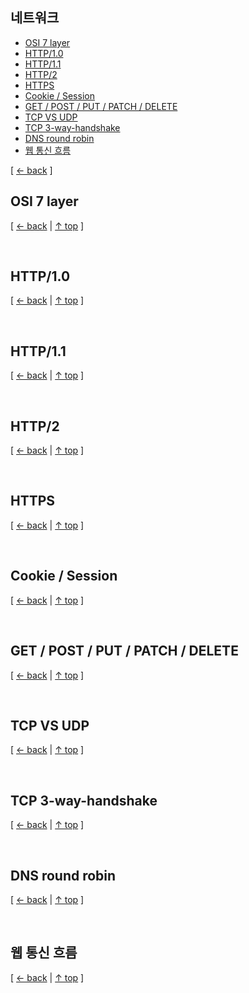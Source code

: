 ## 네트워크
- [OSI 7 layer](#osi-7-layer)
- [HTTP/1.0](#http10)
- [HTTP/1.1](#http11)
- [HTTP/2](#http2)
- [HTTPS](#https)
- [Cookie / Session](#cookie--session)
- [GET / POST / PUT / PATCH / DELETE](#get--post--put--patch--delete)
- [TCP VS UDP](#tcp-vs-udp)
- [TCP 3-way-handshake](#tcp-3-way-handshake)
- [DNS round robin](#dns-round-robin)
- [웹 통신 흐름](#웹-통신-흐름)

[ [← back](https://github.com/cholnh/study-cs#-네트워크-) ]

## OSI 7 layer

[ [← back](https://github.com/cholnh/study-cs#-네트워크-) | [↑ top](https://github.com/cholnh/study-cs/blob/main/post/question/network/index.md#네트워크) ]

<br/>

## HTTP/1.0

[ [← back](https://github.com/cholnh/study-cs#-네트워크-) | [↑ top](https://github.com/cholnh/study-cs/blob/main/post/question/network/index.md#네트워크) ]

<br/>

## HTTP/1.1

[ [← back](https://github.com/cholnh/study-cs#-네트워크-) | [↑ top](https://github.com/cholnh/study-cs/blob/main/post/question/network/index.md#네트워크) ]

<br/>

## HTTP/2

[ [← back](https://github.com/cholnh/study-cs#-네트워크-) | [↑ top](https://github.com/cholnh/study-cs/blob/main/post/question/network/index.md#네트워크) ]

<br/>

## HTTPS

[ [← back](https://github.com/cholnh/study-cs#-네트워크-) | [↑ top](https://github.com/cholnh/study-cs/blob/main/post/question/network/index.md#네트워크) ]

<br/>

## Cookie / Session

[ [← back](https://github.com/cholnh/study-cs#-네트워크-) | [↑ top](https://github.com/cholnh/study-cs/blob/main/post/question/network/index.md#네트워크) ]

<br/>

## GET / POST / PUT / PATCH / DELETE

[ [← back](https://github.com/cholnh/study-cs#-네트워크-) | [↑ top](https://github.com/cholnh/study-cs/blob/main/post/question/network/index.md#네트워크) ]

<br/>

## TCP VS UDP

[ [← back](https://github.com/cholnh/study-cs#-네트워크-) | [↑ top](https://github.com/cholnh/study-cs/blob/main/post/question/network/index.md#네트워크) ]

<br/>

## TCP 3-way-handshake

[ [← back](https://github.com/cholnh/study-cs#-네트워크-) | [↑ top](https://github.com/cholnh/study-cs/blob/main/post/question/network/index.md#네트워크) ]

<br/>

## DNS round robin

[ [← back](https://github.com/cholnh/study-cs#-네트워크-) | [↑ top](https://github.com/cholnh/study-cs/blob/main/post/question/network/index.md#네트워크) ]

<br/>

## 웹 통신 흐름

[ [← back](https://github.com/cholnh/study-cs#-네트워크-) | [↑ top](https://github.com/cholnh/study-cs/blob/main/post/question/network/index.md#네트워크) ]